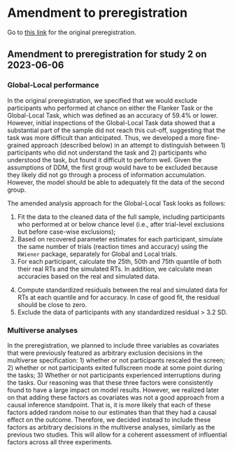 Amendment to preregistration
================

Go to [this
link](https://github.com/stefanvermeent/attention_project/tree/main/preregistrations/3_study2)
for the original preregistration.

## Amendment to preregistration for study 2 on 2023-06-06

### Global-Local performance

In the original preregistration, we specified that we would exclude
participants who performed at chance on either the Flanker Task or the
Global-Local Task, which was defined as an accuracy of 59.4% or lower.
However, initial inspections of the Global-Local Task data showed that a
substantial part of the sample did not reach this cut-off, suggesting
that the task was more difficult than anticipated. Thus, we developed a
more fine-grained approach (described below) in an attempt to
distinguish between 1) participants who did not understand the task and
2) participants who understood the task, but found it difficult to
perform well. Given the assumptions of DDM, the first group would have
to be excluded because they likely did not go through a process of
information accumulation. However, the model should be able to
adequately fit the data of the second group.

The amended analysis approach for the Global-Local Task looks as
follows:

1)  Fit the data to the cleaned data of the full sample, including
    participants who performed at or below chance level (i.e., after
    trial-level exclusions but before case-wise exclusions);
2)  Based on recovered parameter estimates for each participant,
    simulate the same number of trials (reaction times and accuracy)
    using the `RWiener` package, separately for Global and Local trials.
3)  For each participant, calculate the 25th, 50th and 75th quantile of
    both their real RTs and the simulated RTs. In addition, we calculate
    mean accuracies based on the real and simulated data.

<!-- -->

4.  Compute standardized residuals between the real and simulated data
    for RTs at each quantile and for accuracy. In case of good fit, the
    residual should be close to zero.
5.  Exclude the data of participants with any standardized residual \>
    3.2 SD.

### Multiverse analyses

In the preregistration, we planned to include three variables as
covariates that were previously featured as arbitrary exclusion
decisions in the multiverse specification: 1) whether or not
participants rescaled the screen; 2) whether or not participants exited
fullscreen mode at some point during the tasks; 3) Whether or not
participants experienced interruptions during the tasks. Our reasoning
was that these three factors were consistently found to have a large
impact on model results. However, we realized later on that adding these
factors as covariates was not a good approach from a causal inference
standpoint. That is, it is more likely that each of these factors added
random noise to our estimates than that they had a causal effect on the
outcome. Therefore, we decided instead to include these factors as
arbitrary decisions in the multiverse analyses, similarly as the
previous two studies. This will allow for a coherent assessment of
influential factors across all three experiments.
